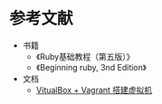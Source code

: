 # 参考文献

* 书籍
  * 《Ruby基础教程（第五版）》
  * 《Beginning ruby, 3nd Edition》
* 文档
  * [VitualBox + Vagrant 搭建虚拟机](https://www.jianshu.com/p/f3df69b1bbe7)